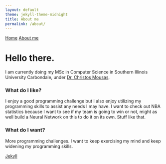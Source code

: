 ```yaml
---
layout: default
theme: jekyll-theme-midnight
title: About me
permalink: /about/
---
```

<a href="https://raniaspant.github.io/">Home</a> <a href="https://raniaspant.github.io/about/">About me</a>

# Hello there.

I am currently doing my MSc in Computer Science in Southern Illinois University Carbondale, under [Dr. Christos Mousas](https://sites.google.com/site/chrismousas/).

### [](#header-3)What do I like?

I enjoy a good programming challenge but I also enjoy utilizing my programming skills to assist any needs I may have. I want to check out NBA statistics because I want to see if my team is going to win or not, might as well build a Neural Network on this to do it on its own. Stuff like that.

### [](#header-3)What do I want?

More programming challenges. I want to keep exercising my mind and keep widening my programming skills.

<a class="tag-link" href="/tags/#Jekyll"><span itemprop="keywords">Jekyll</span></a>
